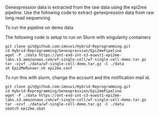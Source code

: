 
Genexpression data is extracted from the raw data using the epi2me pipeline.
Use the following code to extract genexpression data from raw long read sequencing 


To run the pipeline on demo data

The following code is setup to run on Slurm with singularity containers

```
git clone git@github.com:imnuvi/Hybrid-Reprogramming.git
cd Hybrid-Reprogramming/Genexpression/Epi2mePipeline
wget -P ./data https://ont-exd-int-s3-euwst1-epi2me-labs.s3.amazonaws.com/wf-single-cell/wf-single-cell-demo.tar.gz
tar -xzvf ./data/wf-single-cell-demo.tar.gz -C ./data
sh Epi2MeRunner.sh epi2me.conf
```

To run this with slurm, change the account and the notification mail id.

```
git clone git@github.com:imnuvi/Hybrid-Reprogramming.git
cd Hybrid-Reprogramming/Genexpression/Epi2mePipeline
wget -P ./data https://ont-exd-int-s3-euwst1-epi2me-labs.s3.amazonaws.com/wf-single-cell/wf-single-cell-demo.tar.gz
tar -xzvf ./data/wf-single-cell-demo.tar.gz -C ./data
sbatch epi2me.sbat
```
